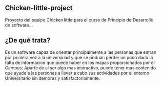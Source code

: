 ## Chicken-little-project

Proyecto del equipo Chicken little para el curso de Principio de Desarrollo de software...

## ¿De qué trata?
Es un software capaz de orientar principalmente a las personas que entran por primera vez a la universidad y que se podrian perder un poco dado la falta de informacion que puede haber en los mapas proporcionados por el Campus; Aparte de al ser algo mas interactivo, puede tener mas contenido que ayude a las personas a llevar a cabo sus actividades por el entorno Universitario sin demoras y satisfactoriamente.

